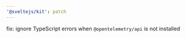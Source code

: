```yaml
---
'@sveltejs/kit': patch
---
```


fix: ignore TypeScript errors when `@opentelemetry/api` is not installed
